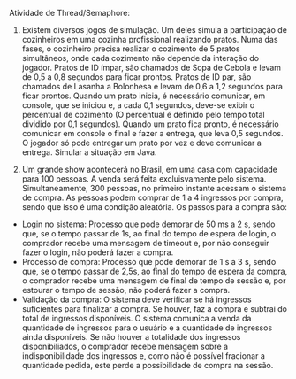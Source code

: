 Atividade de Thread/Semaphore: <br>

1. Existem diversos jogos de simulação. Um deles simula a participação de cozinheiros em
   uma cozinha profissional realizando pratos. Numa das fases, o cozinheiro precisa
   realizar o cozimento de 5 pratos simultâneos, onde cada cozimento não depende da
   interação do jogador. Pratos de ID ímpar, são chamados de Sopa de Cebola e levam de
   0,5 a 0,8 segundos para ficar prontos. Pratos de ID par, são chamados de Lasanha a
   Bolonhesa e levam de 0,6 a 1,2 segundos para ficar prontos. Quando um prato inicia, é
   necessário comunicar, em console, que se iniciou e, a cada 0,1 segundos, deve-se exibir
   o percentual de cozimento (O percentual é definido pelo tempo total dividido por 0,1
   segundos). Quando um prato fica pronto, é necessário comunicar em console o final e
   fazer a entrega, que leva 0,5 segundos. O jogador só pode entregar um prato por vez e
   deve comunicar a entrega. Simular a situação em Java.

2. Um grande show acontecerá no Brasil, em uma casa com capacidade para 100 pessoas.
   A venda será feita excluisvamente pelo sistema.
   Simultaneamente, 300 pessoas, no primeiro instante acessam o sistema de compra.
   As pessoas podem comprar de 1 a 4 ingressos por compra, sendo que isso é uma condição aleatória.
   Os passos para a compra são:
- Login no sistema: Processo que pode demorar de 50 ms a 2 s, sendo que, se o tempo passar de 1s,
   ao final do tempo de espera de login, o comprador recebe uma mensagem de timeout e, por não
   conseguir fazer o login, não poderá fazer a compra.
- Processo de compra: Processo que pode demorar de 1 s a 3 s, sendo que, se o tempo passar de
   2,5s, ao final do tempo de espera da compra, o comprador recebe uma mensagem de final de tempo
   de sessão e, por estourar o tempo de sessão, não poderá fazer a compra.
- Validação da compra: O sistema deve verificar se há ingressos suficientes para finalizar a
   compra. Se houver, faz a compra e subtrai do total de ingressos disponíveis. O sistema comunica a
   venda da quantidade de ingressos para o usuário e a quantidade de ingressos ainda disponíveis. Se
   não houver a totalidade dos ingressos disponibiliados, o comprador recebe mensagem sobre a
   indisponibilidade dos ingressos e, como não é possível fracionar a quantidade pedida, este perde a
   possibilidade de compra na sessão.
